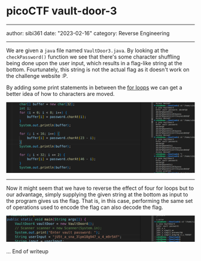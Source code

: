 # picoCTF vault-door-3

---

author: sibi361
date: "2023-02-16"
category: Reverse Engineering

---

We are given a `java` file named `VaultDoor3.java`. By looking at the `checkPassword()` function we see that there's some character shuffling being done upon the user input, which results in a flag-like string at the bottom. Fourtunately, this string is not the actual flag as it doesn't work on the challenge website :P.

By adding some print statements in between the [for loops](https://en.wikipedia.org/wiki/For_loop) we can get a better idea of how to characters are moved.

![print.png](images/print.png)

---

Now it might seem that we have to reverse the effect of four for loops but to our advantage, simply supplying the given string at the bottom as input to the program gives us the flag. That is, in this case, performing the same set of operations used to encode the flag can also decode the flag.

![anagram.png](images/anagram.png)

...
End of writeup
